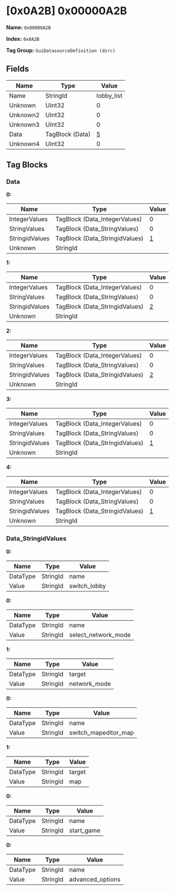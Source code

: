 # [0x0A2B] 0x00000A2B

**Name:** ```0x00000A2B```

**Index:** ```0x0A2B```

**Tag Group:** ```GuiDatasourceDefinition (dsrc)```

## Fields

Name	| Type	| Value
---	|---	|---	|
Name	|StringId	|lobby_list
Unknown	|UInt32	|0
Unknown2	|UInt32	|0
Unknown3	|UInt32	|0
Data	|TagBlock (Data)	|[5](#data)
Unknown4	|UInt32	|0


## Tag Blocks

### Data

**0:**

Name	| Type	| Value
---	|---	|---	|
IntegerValues	|TagBlock (Data_IntegerValues)	|0
StringValues	|TagBlock (Data_StringValues)	|0
StringidValues	|TagBlock (Data_StringidValues)	|[1](#data_stringidvalues)
Unknown	|StringId	|


**1:**

Name	| Type	| Value
---	|---	|---	|
IntegerValues	|TagBlock (Data_IntegerValues)	|0
StringValues	|TagBlock (Data_StringValues)	|0
StringidValues	|TagBlock (Data_StringidValues)	|[2](#data_stringidvalues)
Unknown	|StringId	|


**2:**

Name	| Type	| Value
---	|---	|---	|
IntegerValues	|TagBlock (Data_IntegerValues)	|0
StringValues	|TagBlock (Data_StringValues)	|0
StringidValues	|TagBlock (Data_StringidValues)	|[2](#data_stringidvalues)
Unknown	|StringId	|


**3:**

Name	| Type	| Value
---	|---	|---	|
IntegerValues	|TagBlock (Data_IntegerValues)	|0
StringValues	|TagBlock (Data_StringValues)	|0
StringidValues	|TagBlock (Data_StringidValues)	|[1](#data_stringidvalues)
Unknown	|StringId	|


**4:**

Name	| Type	| Value
---	|---	|---	|
IntegerValues	|TagBlock (Data_IntegerValues)	|0
StringValues	|TagBlock (Data_StringValues)	|0
StringidValues	|TagBlock (Data_StringidValues)	|[1](#data_stringidvalues)
Unknown	|StringId	|


### Data_StringidValues

**0:**

Name	| Type	| Value
---	|---	|---	|
DataType	|StringId	|name
Value	|StringId	|switch_lobby


**0:**

Name	| Type	| Value
---	|---	|---	|
DataType	|StringId	|name
Value	|StringId	|select_network_mode


**1:**

Name	| Type	| Value
---	|---	|---	|
DataType	|StringId	|target
Value	|StringId	|network_mode


**0:**

Name	| Type	| Value
---	|---	|---	|
DataType	|StringId	|name
Value	|StringId	|switch_mapeditor_map


**1:**

Name	| Type	| Value
---	|---	|---	|
DataType	|StringId	|target
Value	|StringId	|map


**0:**

Name	| Type	| Value
---	|---	|---	|
DataType	|StringId	|name
Value	|StringId	|start_game


**0:**

Name	| Type	| Value
---	|---	|---	|
DataType	|StringId	|name
Value	|StringId	|advanced_options


